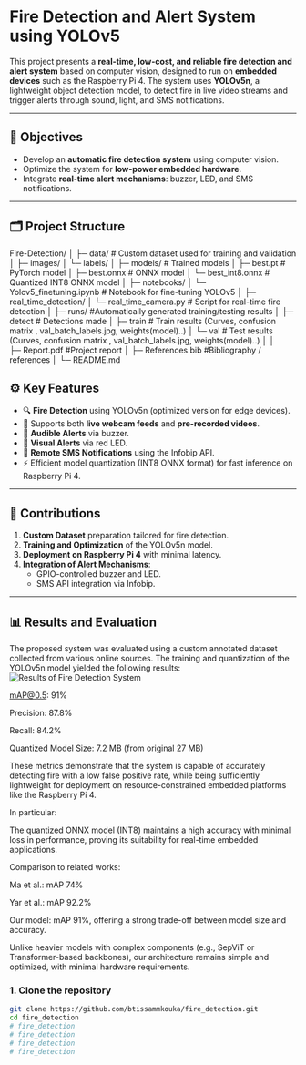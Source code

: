 # Fire Detection and Alert System using YOLOv5

This project presents a **real-time, low-cost, and reliable fire detection and alert system** based on computer vision, designed to run on **embedded devices** such as the Raspberry Pi 4. The system uses **YOLOv5n**, a lightweight object detection model, to detect fire in live video streams and trigger alerts through sound, light, and SMS notifications.

---

## 📌 Objectives

- Develop an **automatic fire detection system** using computer vision.
- Optimize the system for **low-power embedded hardware**.
- Integrate **real-time alert mechanisms**: buzzer, LED, and SMS notifications.

---
## 🗂️ Project Structure

Fire-Detection/
│
├─ data/                        # Custom dataset used for training and validation
│   ├─ images/
│   └─ labels/
│
├─ models/                      # Trained models
│   ├─ best.pt                  # PyTorch model
│   ├─ best.onnx                # ONNX model
│   └─ best_int8.onnx           # Quantized INT8 ONNX model
│
├─ notebooks/
│   └─ Yolov5_finetuning.ipynb  # Notebook for fine-tuning YOLOv5
│
├─ real_time_detection/
│   └─ real_time_camera.py       # Script for real-time fire detection
│
├─ runs/      #Automatically generated training/testing results 
│   ├─ detect              # Detections made
│   ├─ train               # Train results (Curves, confusion matrix , val_batch_labels.jpg, weights(model)..)
│   └─ val                 # Test results  (Curves, confusion matrix , val_batch_labels.jpg, weights(model)..)
│
│          
├─ Report.pdf      #Project report
│ 
├─ References.bib  #Bibliography / references
│
└─ README.md 

## ⚙️ Key Features

- 🔍 **Fire Detection** using YOLOv5n (optimized version for edge devices).
- 🎥 Supports both **live webcam feeds** and **pre-recorded videos**.
- 🔔 **Audible Alerts** via buzzer.
- 🔴 **Visual Alerts** via red LED.
- 📲 **Remote SMS Notifications** using the Infobip API.
- ⚡ Efficient model quantization (INT8 ONNX format) for fast inference on Raspberry Pi 4.

---

## 🧠 Contributions

1. **Custom Dataset** preparation tailored for fire detection.
2. **Training and Optimization** of the YOLOv5n model.
3. **Deployment on Raspberry Pi 4** with minimal latency.
4. **Integration of Alert Mechanisms**:
   - GPIO-controlled buzzer and LED.
   - SMS API integration via Infobip.

---


## 📊 Results and Evaluation
The proposed system was evaluated using a custom annotated dataset collected from various online sources. The training and quantization of the YOLOv5n model yielded the following results:
![Results of Fire Detection System](runs/train/fire_detector/res.jpg)


mAP@0.5: 91%

Precision: 87.8%

Recall: 84.2%

Quantized Model Size: 7.2 MB (from original 27 MB)

These metrics demonstrate that the system is capable of accurately detecting fire with a low false positive rate, while being sufficiently lightweight for deployment on resource-constrained embedded platforms like the Raspberry Pi 4.

In particular:

The quantized ONNX model (INT8) maintains a high accuracy with minimal loss in performance, proving its suitability for real-time embedded applications.

Comparison to related works:

Ma et al.: mAP 74%

Yar et al.: mAP 92.2%

Our model: mAP 91%, offering a strong trade-off between model size and accuracy.

Unlike heavier models with complex components (e.g., SepViT or Transformer-based backbones), our architecture remains simple and optimized, with minimal hardware requirements.

### 1. Clone the repository

```bash
git clone https://github.com/btissammkouka/fire_detection.git
cd fire_detection
# fire_detection
# fire_detection
# fire_detection
# fire_detection
